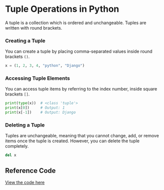 # Tuple Operations in Python

A tuple is a collection which is ordered and unchangeable. Tuples are written with round brackets.

### Creating a Tuple

You can create a tuple by placing comma-separated values inside round brackets `()`.

```python
x = (1, 2, 3, 4, "python", "Django")
```

### Accessing Tuple Elements

You can access tuple items by referring to the index number, inside square brackets `[]`.

```python
print(type(x))  # <class 'tuple'>
print(x[0])     # Output: 1
print(x[-1])    # Output: Django
```

### Deleting a Tuple

Tuples are unchangeable, meaning that you cannot change, add, or remove items once the tuple is created. However, you can delete the tuple completely.

```python
del x
```

## Reference Code
[View the code here](../code/DataType/Tuple/Tuple.py)

